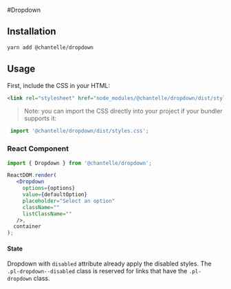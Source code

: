 #Dropdown

## Installation

```bash
yarn add @chantelle/dropdown
```

## Usage

First, include the CSS in your HTML:

```html
<link rel="stylesheet" href="node_modules/@chantelle/dropdown/dist/styles.css">
```

> Note: you can import the CSS directly into your project if your bundler supports it:

```js
 import '@chantelle/dropdown/dist/styles.css';
```

### React Component

```jsx
import { Dropdown } from '@chantelle/dropdown';

ReactDOM.render(
   <Dropdown
     options={options}
     value={defaultOption}
     placeholder="Select an option"
     className=""
     listClassName=""
   />,
  container
);
```

#### State

Dropdown with `disabled` attribute already apply the disabled styles. The `.pl-dropdown--disabled` class is reserved for links that have the `.pl-dropdown` class.

